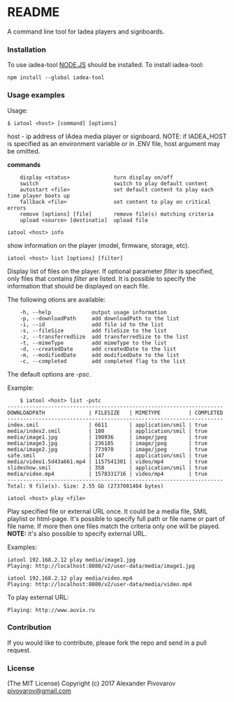 # README #

A command line tool for Iadea players and signboards.

### Installation ###
To use iadea-tool [NODE.JS](https://nodejs.org/) should be installed.
To install iadea-tool:
```
npm install --global iadea-tool
```

### Usage examples ###
Usage: 

```
$ iatool <host> [command] [options]
```

host - ip address of IAdea media player or signboard. 
NOTE: if IADEA_HOST is specified as an environment variable or in .ENV file, host argument may be omitted.

**commands**

```
    display <status>              turn display on/off
    switch                        switch to play default content 
    autostart <file>              set default content to play each time player boots up 
    fallback <file>               set content to play on critical errors 
    remove [options] [file]       remove file(s) matching criteria
    upload <source> [destinatio]  upload file
```

```iatool <host> info```

show information on the player (model, firmware, storage, etc).

```iatool <host> list [options] [filter]```

Display list of files on the player. If optional parameter *filter* is specified, only files that contains *filter* are listed.
It is possible to specify the information that should be displayed on each file.

The following otions are available:

```  
    -h, --help             output usage information
    -p, --downloadPath     add downloadPath to the list
    -i, --id               add file id to the list
    -s, --fileSize         add fileSize to the list
    -z, --transferredSize  add transferredSize to the list
    -t, --mimeType         add mimeType to the list
    -d, --createdDate      add createdDate to the list
    -m, --modifiedDate     add modifiedDate to the list
    -c, --completed        add completed flag to the list
```

The default options are *-psc*.

Example:
```
    $ iatool <host> list -pstc
---------------------------------------------------------------------
DOWNLOADPATH              | FILESIZE   | MIMETYPE         | COMPLETED
---------------------------------------------------------------------
index.smil                | 6611       | application/smil | true     
media/index2.smil         | 180        | application/smil | true     
media/image1.jpg          | 190936     | image/jpeg       | true     
media/image3.jpg          | 236185     | image/jpeg       | true     
media/image2.jpg          | 773970     | image/jpeg       | true     
safe.smil                 | 147        | application/smil | true     
media/video1.5d43a661.mp4 | 1157541301 | video/mp4        | true     
slideshow.smil            | 358        | application/smil | true     
media/video.mp4           | 1578331716 | video/mp4        | true     
---------------------------------------------------------------------
Total: 9 file(s). Size: 2.55 Gb (2737081404 bytes)
```

```iatool <host> play <file>```

Play specified file or external URL once. It could be a media file, SMIL playlist or html-page.
It's possible to specify full path or file name or part of file name. 
If more then one files match the criteria only one will be played.
**NOTE:** it's also possible to specify external URL.

Examples:

```iatool <host> play media/image1.jpg
iatool 192.168.2.12 play media/image1.jpg
Playing: http://localhost:8080/v2/user-data/media/image1.jpg
```

```iatool <host> play video.mp4
iatool 192.168.2.12 play media/video.mp4
Playing: http://localhost:8080/v2/user-data/media/video.mp4
```

To play external URL:

```iatool <host> play http://www.auvix.ru
Playing: http://www.auvix.ru
```




### Contribution ###

If you would like to contribute, please fork the repo and send in a pull request.

### License ###

(The MIT License)
Copyright (c) 2017 Alexander Pivovarov <pivovarov@gmail.com>